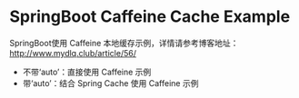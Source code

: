# SpringBoot Caffeine Cache Example

SpringBoot使用 Caffeine 本地缓存示例，详情请参考博客地址： http://www.mydlq.club/article/56/

- 不带‘auto’：直接使用 Caffeine 示例
- 带‘auto’：结合 Spring Cache 使用 Caffeine 示例